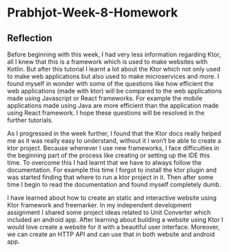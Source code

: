 # Prabhjot-Week-8-Homework

## Reflection

Before beginning with this week, I had very less information regarding Ktor, all I knew that this is a framework which is used to make websites with Kotlin. But after this tutorial I learnt a lot about the Ktor which not only used to make web applications but also used to make microservices and more.
I found myself in wonder with some of the questions like how efficient the web applications (made with ktor) will be compared to the  web applications made using Javascript or React frameworks. For example the mobile applications made using Java are more efficient than the application made using React framework. I hope these questions will be resolved in the further tutorials.

As I progressed in the week further, I found that the Ktor docs really helped me as it was really easy to understand, without it I won’t be able to create a ktor project. Because whenever I use new frameworks, I face difficulties in the beginning part of the process like creating or setting up the IDE this time. To overcome this I had learnt that we have to always follow the documentation. For example this time I forgot to install the ktor plugin and was started finding that where to run a ktor project in it. Then after some time I begin to read the documentation and found myself completely dumb.

I have learned about how to create an static and interactive website using Ktor framework and freemarker. In my independent development assignment I shared some project ideas related to Unit Converter which included an android app. After learning about building a website using Ktor I would love create a website for it with a beautiful user interface. Moreover, we can create an HTTP API and can use that in both website and android app.
